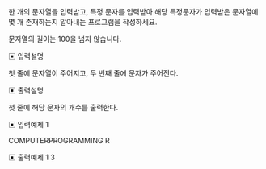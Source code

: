 한 개의 문자열을 입력받고, 특정 문자를 입력받아 해당 특정문자가 입력받은 문자열에 몇 개 존재하는지 알아내는 프로그램을 작성하세요.

문자열의 길이는 100을 넘지 않습니다.

▣ 입력설명

첫 줄에 문자열이 주어지고, 두 번째 줄에 문자가 주어진다.

▣ 출력설명

첫 줄에 해당 문자의 개수를 출력한다.

▣ 입력예제 1 

COMPUTERPROGRAMMING R

▣ 출력예제 1 
3